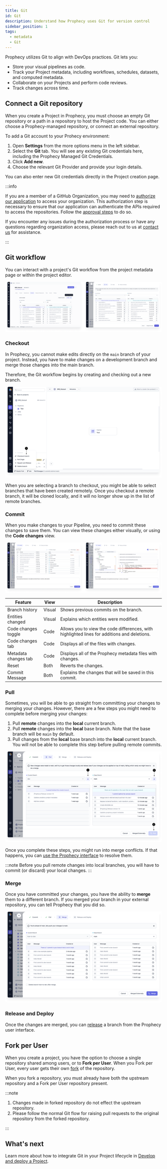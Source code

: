 ```yaml
---
title: Git
id: Git
description: Understand how Prophecy uses Git for version control
sidebar_position: 1
tags:
  - metadata
  - Git
---
```


Prophecy utilizes Git to align with DevOps practices. Git lets you:

- Store your visual pipelines as code.
- Track your Project metadata, including workflows, schedules, datasets, and computed metadata.
- Collaborate on your Projects and perform code reviews.
- Track changes across time.

## Connect a Git repository

When you create a Project in Prophecy, you must choose an empty Git repository or a path in a repository to host the Project code. You can either choose a Prophecy-managed repository, or connect an external repository.

To add a Git account to your Prohecy environment:

1. Open **Settings** from the more options menu in the left sidebar.
1. Select the **Git** tab. You will see any existing Git credentials here, including the Prophecy Managed Git Credentials.
1. Click **Add new**.
1. Choose the relevant Git Provider and provide your login details.

You can also enter new Git credentials directly in the Project creation page.

:::info

If you are a member of a GitHub Organization, you may need to [authorize our application](https://docs.github.com/en/apps/oauth-apps/using-oauth-apps/authorizing-oauth-apps) to access your organization. This authorization step is necessary to ensure that our application can authenticate the APIs required to access the repositories. Follow the [approval steps](https://docs.github.com/en/organizations/managing-oauth-access-to-your-organizations-data/approving-oauth-apps-for-your-organization) to do so.

If you encounter any issues during the authorization process or have any questions regarding organization access, please reach out to us at [contact us](mailto:success@Prophecy.io) for assistance.

:::

## Git workflow

You can interact with a project's Git workflow from the project metadata page or within the project editor.

![Git workflow](img/git-workflow.png)

### Checkout

In Prophecy, you cannot make edits directly on the `main` branch of your project. Instead, you have to make changes on a development branch and merge those changes into the main branch.

Therefore, the Git workflow begins by creating and checking out a new branch.

![Git checkout](img/git-checkout.png)

When you are selecting a branch to checkout, you might be able to select branches that have been created remotely. Once you checkout a remote branch, it will be cloned locally, and it will no longer show up in the list of remote branches.

### Commit

When you make changes to your Pipeline, you need to commit these changes to save them. You can view these changes either visually, or using the **Code changes** view.

![View Git changes](img/git-code-changes.png)

| **Feature**          | **View** | **Description**                                                                              |
| -------------------- | -------- | -------------------------------------------------------------------------------------------- |
| Branch history       | Visual   | Shows previous commits on the branch.                                                        |
| Entities changed     | Visual   | Explains which entities were modified.                                                       |
| Code changes toggle  | Code     | Allows you to view the code differences, with highlighted lines for additions and deletions. |
| Code changes tab     | Code     | Displays all of the files with changes.                                                      |
| Metadata changes tab | Code     | Displays all of the Prophecy metadata files with changes.                                    |
| Reset                | Both     | Reverts the changes.                                                                         |
| Commit Message       | Both     | Explains the changes that will be saved in this commit.                                      |

### Pull

Sometimes, you will be able to go straight from committing your changes to merging your changes. However, there are a few steps you might need to complete before merging your changes:

1. Pull **remote** changes into the **local** current branch.
1. Pull **remote** changes into the **local** base branch. Note that the base branch will be `main` by default.
1. Pull changes from the **local** base branch into the **local** current branch. You will not be able to complete this step before pulling remote commits.

![Git pull](img/git-pull.png)

Once you complete these steps, you might run into merge conflicts. If that happens, you can [use the Prophecy interface](git-resolve) to resolve them.

:::note
Before you pull remote changes into local branches, you will have to commit (or discard) your local changes.
:::

### Merge

Once you have committed your changes, you have the ability to **merge** them to a different branch. If you merged your branch in your external repository, you can tell Prophecy that you did so.

![Merge branch](img/merge-branch.png)

### Release and Deploy

Once the changes are merged, you can [release](/ci-cd/deployment/) a branch from the Prophecy user interface.

## Fork per User

When you create a project, you have the option to choose a single repository shared among users, or to **Fork per User**. When you Fork per User, every user gets their own [fork](https://docs.github.com/en/pull-requests/collaborating-with-pull-requests/working-with-forks/fork-a-repo) of the repository.

When you fork a repository, you must already have both the upstream repository and a Fork per User repository present.

:::note

1. Changes made in forked repository do not effect the upstream repository.
2. Please follow the normal Git flow for raising pull requests to the original repository from the forked repository.

:::

## What's next

Learn more about how to integrate Git in your Project lifecycle in [Develop and deploy a Project](docs/ci-cd/deployment/deployment.md).
